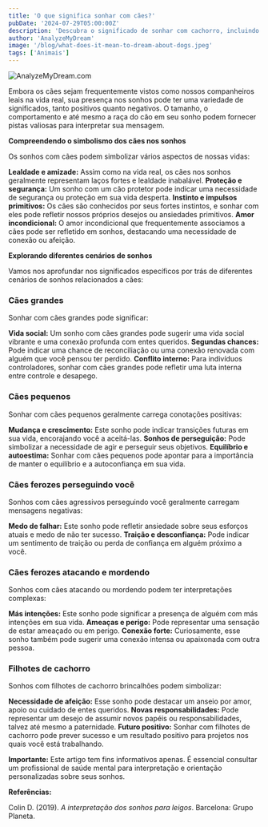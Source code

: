 ```yaml
---
title: 'O que significa sonhar com cães?'
pubDate: '2024-07-29T05:00:00Z'
description: 'Descubra o significado de sonhar com cachorro, incluindo interpretações sobre cães grandes, pequenos, selvagens, cachorrinhos e muito mais.'
author: 'AnalyzeMyDream'
image: '/blog/what-does-it-mean-to-dream-about-dogs.jpeg'
tags: ['Animais']
---
```


![AnalyzeMyDream.com](/blog/what-does-it-mean-to-dream-about-dogs.jpeg)


Embora os cães sejam frequentemente vistos como nossos companheiros leais na vida real, sua presença nos sonhos pode ter uma variedade de significados, tanto positivos quanto negativos. O tamanho, o comportamento e até mesmo a raça do cão em seu sonho podem fornecer pistas valiosas para interpretar sua mensagem.

**Compreendendo o simbolismo dos cães nos sonhos**

Os sonhos com cães podem simbolizar vários aspectos de nossas vidas:

**Lealdade e amizade:** Assim como na vida real, os cães nos sonhos geralmente representam laços fortes e lealdade inabalável. 
**Proteção e segurança:** Um sonho com um cão protetor pode indicar uma necessidade de segurança ou proteção em sua vida desperta. 
**Instinto e impulsos primitivos:** Os cães são conhecidos por seus fortes instintos, e sonhar com eles pode refletir nossos próprios desejos ou ansiedades primitivos.
**Amor incondicional:** O amor incondicional que frequentemente associamos a cães pode ser refletido em sonhos, destacando uma necessidade de conexão ou afeição. 

**Explorando diferentes cenários de sonhos**

Vamos nos aprofundar nos significados específicos por trás de diferentes cenários de sonhos relacionados a cães:

### Cães grandes

Sonhar com cães grandes pode significar:

**Vida social:** Um sonho com cães grandes pode sugerir uma vida social vibrante e uma conexão profunda com entes queridos.
**Segundas chances:** Pode indicar uma chance de reconciliação ou uma conexão renovada com alguém que você pensou ter perdido.
**Conflito interno:** Para indivíduos controladores, sonhar com cães grandes pode refletir uma luta interna entre controle e desapego.

### Cães pequenos

Sonhar com cães pequenos geralmente carrega conotações positivas:

**Mudança e crescimento:** Este sonho pode indicar transições futuras em sua vida, encorajando você a aceitá-las.
**Sonhos de perseguição:** Pode simbolizar a necessidade de agir e perseguir seus objetivos. 
**Equilíbrio e autoestima:** Sonhar com cães pequenos pode apontar para a importância de manter o equilíbrio e a autoconfiança em sua vida.

### Cães ferozes perseguindo você

Sonhos com cães agressivos perseguindo você geralmente carregam mensagens negativas:

**Medo de falhar:** Este sonho pode refletir ansiedade sobre seus esforços atuais e medo de não ter sucesso.
**Traição e desconfiança:** Pode indicar um sentimento de traição ou perda de confiança em alguém próximo a você.

### Cães ferozes atacando e mordendo

Sonhos com cães atacando ou mordendo podem ter interpretações complexas:

**Más intenções:** Este sonho pode significar a presença de alguém com más intenções em sua vida.
**Ameaças e perigo:** Pode representar uma sensação de estar ameaçado ou em perigo.
**Conexão forte:** Curiosamente, esse sonho também pode sugerir uma conexão intensa ou apaixonada com outra pessoa.

### Filhotes de cachorro

Sonhos com filhotes de cachorro brincalhões podem simbolizar:

**Necessidade de afeição:** Esse sonho pode destacar um anseio por amor, apoio ou cuidado de entes queridos. 
**Novas responsabilidades:** Pode representar um desejo de assumir novos papéis ou responsabilidades, talvez até mesmo a paternidade.
**Futuro positivo:** Sonhar com filhotes de cachorro pode prever sucesso e um resultado positivo para projetos nos quais você está trabalhando.

**Importante:** Este artigo tem fins informativos apenas. É essencial consultar um profissional de saúde mental para interpretação e orientação personalizadas sobre seus sonhos.

**Referências:**

Colin D. (2019). *A interpretação dos sonhos para leigos*. Barcelona: Grupo Planeta.
